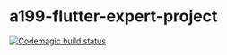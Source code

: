 # a199-flutter-expert-project
[![Codemagic build status](https://api.codemagic.io/apps/61912042629518b787423ca1/61912042629518b787423ca0/status_badge.svg)](https://codemagic.io/apps/61912042629518b787423ca1/61912042629518b787423ca0/latest_build)

